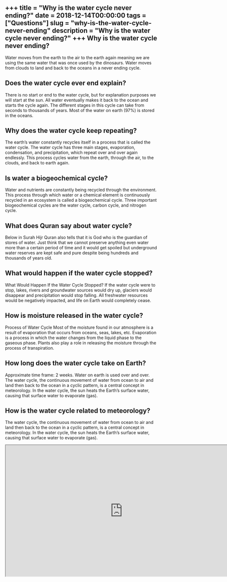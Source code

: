 +++
title = "Why is the water cycle never ending?"
date = 2018-12-14T00:00:00
tags = ["Questions"]
slug = "why-is-the-water-cycle-never-ending"
description = "Why is the water cycle never ending?"
+++
Why is the water cycle never ending?
------------------------------------

Water moves from the earth to the air to the earth again meaning we are using the same water that was once used by the dinosaurs. Water moves from clouds to land and back to the oceans in a never ending cycle.

Does the water cycle ever end explain?
--------------------------------------

There is no start or end to the water cycle, but for explanation purposes we will start at the sun. All water eventually makes it back to the ocean and starts the cycle again. The different stages in this cycle can take from seconds to thousands of years. Most of the water on earth (97%) is stored in the oceans.

Why does the water cycle keep repeating?
----------------------------------------

The earth’s water constantly recycles itself in a process that is called the water cycle. The water cycle has three main stages, evaporation, condensation, and precipitation, which repeat over and over again endlessly. This process cycles water from the earth, through the air, to the clouds, and back to earth again.

Is water a biogeochemical cycle?
--------------------------------

Water and nutrients are constantly being recycled through the environment. This process through which water or a chemical element is continuously recycled in an ecosystem is called a biogeochemical cycle. Three important biogeochemical cycles are the water cycle, carbon cycle, and nitrogen cycle.

What does Quran say about water cycle?
--------------------------------------

Below in Surah Hijr Quran also tells that it is God who is the guardian of stores of water. Just think that we cannot preserve anything even water more than a certain period of time and it would get spoiled but underground water reserves are kept safe and pure despite being hundreds and thousands of years old.

What would happen if the water cycle stopped?
---------------------------------------------

What Would Happen If the Water Cycle Stopped? If the water cycle were to stop, lakes, rivers and groundwater sources would dry up, glaciers would disappear and precipitation would stop falling. All freshwater resources would be negatively impacted, and life on Earth would completely cease.

How is moisture released in the water cycle?
--------------------------------------------

Process of Water Cycle Most of the moisture found in our atmosphere is a result of evaporation that occurs from oceans, seas, lakes, etc. Evaporation is a process in which the water changes from the liquid phase to the gaseous phase. Plants also play a role in releasing the moisture through the process of transpiration.

How long does the water cycle take on Earth?
--------------------------------------------

Approximate time frame: 2 weeks. Water on earth is used over and over. The water cycle, the continuous movement of water from ocean to air and land then back to the ocean in a cyclic pattern, is a central concept in meteorology. In the water cycle, the sun heats the Earth’s surface water, causing that surface water to evaporate (gas).

How is the water cycle related to meteorology?
----------------------------------------------

The water cycle, the continuous movement of water from ocean to air and land then back to the ocean in a cyclic pattern, is a central concept in meteorology. In the water cycle, the sun heats the Earth’s surface water, causing that surface water to evaporate (gas).

<iframe allow="accelerometer; autoplay; clipboard-write; encrypted-media; gyroscope; picture-in-picture" allowfullscreen="" class="__youtube_prefs__  epyt-is-override  no-lazyload" data-no-lazy="1" data-origheight="433" data-origwidth="770" data-skipgform_ajax_framebjll="" height="433" id="_ytid_99096" loading="lazy" src="https://www.youtube.com/embed/tYFTEembPR0?enablejsapi=1&autoplay=0&cc_load_policy=0&cc_lang_pref=&iv_load_policy=1&loop=0&modestbranding=0&rel=1&fs=1&playsinline=0&autohide=2&theme=dark&color=red&controls=1&" title="YouTube player" width="770"></iframe>